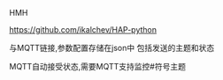 HMH

https://github.com/ikalchev/HAP-python

与MQTT链接,参数配置存储在json中
包括发送的主题和状态

MQTT自动接受状态,需要MQTT支持监控#符号主题
